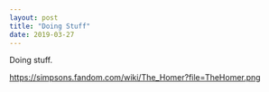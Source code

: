 ```yaml
---
layout: post
title: "Doing Stuff"
date: 2019-03-27
---
```


Doing stuff. 

https://simpsons.fandom.com/wiki/The_Homer?file=TheHomer.png


